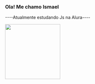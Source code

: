 ### Ola! Me chamo Ismael 
----Atualmente estudando Js na Alura----

<div>
  <a href= "https://github.com/ismaelmendesbueno"></a>
  <img height="180em" src="https://github-readme-stats.vercel.app/api?username=ismaelmendesbueno&show_icons=true&theme=Gradient"/>
  
</div> 



